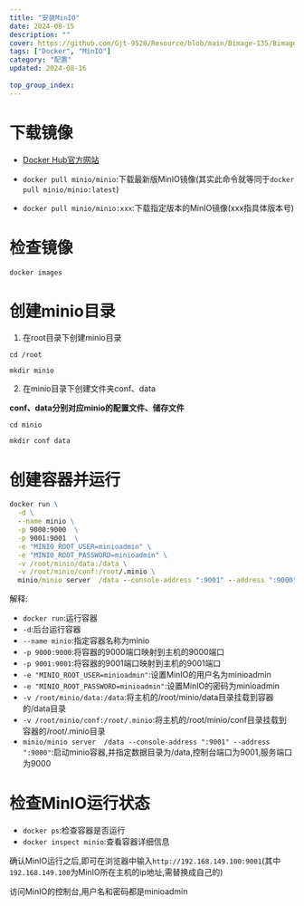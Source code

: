 ```yaml
---
title: "安装MinIO"
date: 2024-08-15
description: ""
cover: https://github.com/Gjt-9520/Resource/blob/main/Bimage-135/Bimage104.jpg?raw=true
tags: ["Docker", "MinIO"]
category: "配置"
updated: 2024-08-16
  
top_group_index: 
---
```


# 下载镜像       

- [Docker Hub官方网站](https://hub.docker.com/)

- `docker pull minio/minio`:下载最新版MinIO镜像(其实此命令就等同于`docker pull minio/minio:latest`)

- `docker pull minio/minio:xxx`:下载指定版本的MinIO镜像(xxx指具体版本号)

# 检查镜像

`docker images`

# 创建minio目录

1. 在root目录下创建minio目录

`cd /root`

`mkdir minio`

2. 在minio目录下创建文件夹conf、data

**conf、data分别对应minio的配置文件、储存文件**

`cd minio`

`mkdir conf data`

# 创建容器并运行

```cmd
docker run \
  -d \
  --name minio \
  -p 9000:9000  \
  -p 9001:9001  \
  -e "MINIO_ROOT_USER=minioadmin" \
  -e "MINIO_ROOT_PASSWORD=minioadmin" \
  -v /root/minio/data:/data \
  -v /root/minio/conf:/root/.minio \
  minio/minio server  /data --console-address ":9001" --address ":9000"
```

解释:
- `docker run`:运行容器
- `-d`:后台运行容器
- `--name minio`:指定容器名称为minio
- `-p 9000:9000`:将容器的9000端口映射到主机的9000端口
- `-p 9001:9001`:将容器的9001端口映射到主机的9001端口
- `-e "MINIO_ROOT_USER=minioadmin"`:设置MinIO的用户名为minioadmin
- `-e "MINIO_ROOT_PASSWORD=minioadmin"`:设置MinIO的密码为minioadmin
- `-v /root/minio/data:/data`:将主机的/root/minio/data目录挂载到容器的/data目录
- `-v /root/minio/conf:/root/.minio`:将主机的/root/minio/conf目录挂载到容器的/root/.minio目录
- `minio/minio server  /data --console-address ":9001" --address ":9000"`:启动minio容器,并指定数据目录为/data,控制台端口为9001,服务端口为9000

# 检查MinIO运行状态

- `docker ps`:检查容器是否运行
- `docker inspect minio`:查看容器详细信息

确认MinIO运行之后,即可在浏览器中输入`http://192.168.149.100:9001`(其中`192.168.149.100`为MinIO所在主机的ip地址,需替换成自己的)

访问MinIO的控制台,用户名和密码都是minioadmin